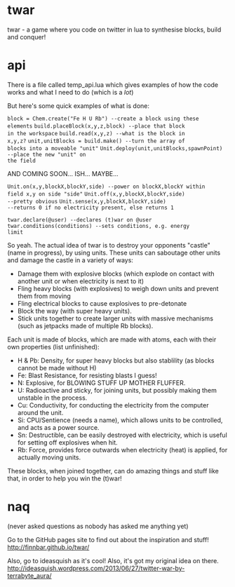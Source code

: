 twar
====

twar - a game where you code on twitter in lua to synthesise blocks, build and conquer!

api
===

There is a file called temp_api.lua which gives examples of how the code works and what I need to do (which is a *lot*)

But here's some quick examples of what is done:

<code>block = Chem.create("Fe H U Rb")        --create a block using these elements</code>
<code>build.placeBlock(x,y,z,block)           --place that block in the workspace</code>
<code>build.read(x,y,z)                       --what is the block in x,y,z?</code>
<code>unit,unitBlocks = build.make()          --turn the array of blocks into a moveable "unit"</code>
<code>Unit.deploy(unit,unitBlocks,spawnPoint) --place the new "unit" on the field</code>

AND COMING SOON... ISH... MAYBE...

<code>Unit.on(x,y,blockX,blockY,side)         --power on blockX,blockY within field x,y on side "side"</code>
<code>Unit.off(x,y,blockX,blockY,side)        --pretty obvious</code>
<code>Unit.sense(x,y,blockX,blockY,side)      --returns 0 if no electricity present, else returns 1</code>

<code>twar.declare(@user)                     --declares (t)war on @user</code>
<code>twar.conditions(conditions)             --sets conditions, e.g. energy limit</code>

So yeah.
The actual idea of twar is to destroy your opponents "castle" (name in progress), by using units. These units can saboutage other units and damage the castle in a variety of ways:
<ul>
<li>Damage them with explosive blocks (which explode on contact with another unit or when electricity is next to it)</li>
<li>Fling heavy blocks (with explosives) to weigh down units and prevent them from moving</li>
<li>Fling electrical blocks to cause explosives to pre-detonate</li>
<li>Block the way (with super heavy units).</li>
<li>Stick units together to create larger units with massive mechanisms (such as jetpacks made of multiple Rb blocks).</li>
</ul>

Each unit is made of blocks, which are made with atoms, each with their own properties (list unfinished):
<ul>
<li>H & Pb: Density, for super heavy blocks but also stablility (as blocks cannot be made without H)</li>
<li>Fe: Blast Resistance, for resisting blasts I guess!</li>
<li>N: Explosive, for BLOWING STUFF UP MOTHER FLUFFER.</li>
<li>U: Radioactive and sticky, for joining units, but possibly making them unstable in the process.</li>
<li>Cu: Conductivity, for conducting the electricity from the computer around the unit.</li>
<li>Si: CPU/Sentience (needs a name), which allows units to be controlled, and acts as a power source.</li>
<li>Sn: Destructible, can be easily destroyed with electricity, which is useful for setting off explosives when hit.</li>
<li>Rb: Force, provides force outwards when electricity (heat) is applied, for actually moving units.</li>
</ul>

These blocks, when joined together, can do amazing things and stuff like that, in order to help you win the (t)war!

naq
===
(never asked questions as nobody has asked me anything yet)

Go to the GitHub pages site to find out about the inspiration and stuff!
http://finnbar.github.io/twar/

Also, go to ideasquish as it's cool! Also, it's got my original idea on there.
http://ideasquish.wordpress.com/2013/06/27/twitter-war-by-terrabyte_aura/
